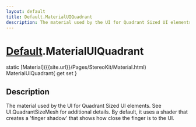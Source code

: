 ```yaml
---
layout: default
title: Default.MaterialUIQuadrant
description: The material used by the UI for Quadrant Sized UI elements. See UI.QuadrantSizeMesh for additional details. By default, it uses a shader that creates a 'finger shadow' that shows how close the finger is to the UI.
---
```

# [Default]({{site.url}}/Pages/StereoKit/Default.html).MaterialUIQuadrant

<div class='signature' markdown='1'>
static [Material]({{site.url}}/Pages/StereoKit/Material.html) MaterialUIQuadrant{ get set }
</div>

## Description
The material used by the UI for Quadrant Sized UI
elements. See UI.QuadrantSizeMesh for additional details. By
default, it uses a shader that creates a 'finger shadow' that shows
how close the finger is to the UI.

